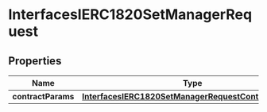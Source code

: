 
# InterfacesIERC1820SetManagerRequest

## Properties
Name | Type | Description | Notes
------------ | ------------- | ------------- | -------------
**contractParams** | [**InterfacesIERC1820SetManagerRequestContractParams**](InterfacesIERC1820SetManagerRequestContractParams.md) |  | 



